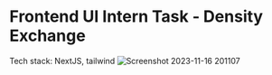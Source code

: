 # Frontend UI Intern Task - Density Exchange
Tech stack: NextJS, tailwind
![Screenshot 2023-11-16 201107](https://github.com/bhartigattani21/density_assign/assets/106644658/3a50cce7-25ac-447e-b928-4fd8d6859753)

